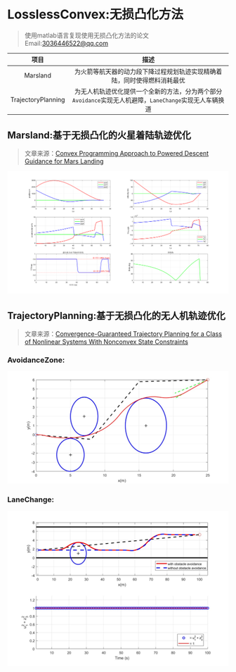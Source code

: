 # LosslessConvex:无损凸化方法
> 使用matlab语言复现使用无损凸化方法的论文
> Email:3036446522@qq.com

|项目|描述|
|:-:|:-:|
|Marsland|为火箭等航天器的动力段下降过程规划轨迹实现精确着陆，同时使得燃料消耗最优|
|TrajectoryPlanning|为无人机轨迹优化提供一个全新的方法，分为两个部分`Avoidance`实现无人机避障，`LaneChange`实现无人车辆换道|

## Marsland:基于无损凸化的火星着陆轨迹优化
>文章来源：[Convex Programming Approach to Powered Descent Guidance for Mars Landing](https://arc.aiaa.org/doi/10.2514/1.27553)

![Marsland](./assets/实验一数据图.svg)
## TrajectoryPlanning:基于无损凸化的无人机轨迹优化
>文章来源：[Convergence-Guaranteed Trajectory Planning for a Class of Nonlinear Systems With Nonconvex State Constraints](https://ieeexplore.ieee.org/document/9627774/)
### AvoidanceZone:
![TrajectoryPlanning](./assets/trajectory.jpg)
### LaneChange:
![TrajectoryPlanning](./assets/laneTraj.jpg)
